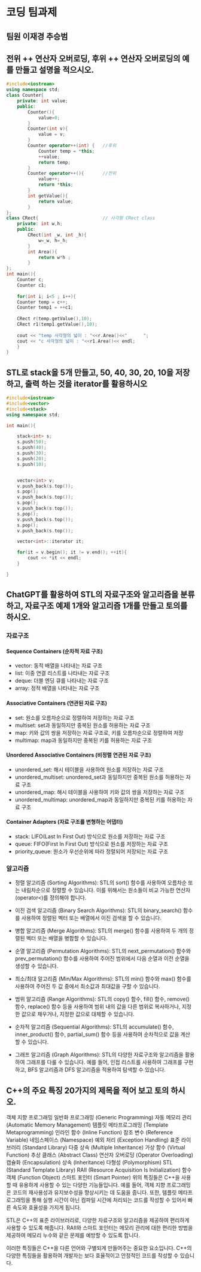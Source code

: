 # 코딩 팀과제
## 팀원 이재경 추승범
## 전위 ++ 연산자 오버로딩, 후위 ++ 연산자 오버로딩의 예를 만들고 설명을 적으시오.
```c++
#include<iostream>
using namespace std;
class Counter{
	private: int value;
	public:
		Counter(){
			value=0;
		}
		Counter(int v){
			value = v;
		}
		Counter operator++(int) {	//후위 
			Counter temp = *this;
			++value;
			return temp;
		}
		Counter operator++(){ 		//전위
			value++;
			return *this;
		}
		int getValue(){
			return value;
		}
};
class CRect{						// 사각형 CRect class 
	private: int w,h;
	public:
		CRect(int _w, int _h){
			w=_w, h=_h;
		}
		int Area(){
			return w*h ;
		}
};
int main(){
	Counter c;
	Counter c1;
	
	for(int i; i<5 ; i++){
	Counter temp = c++;
	Counter temp1 = ++c1;
	
	CRect r(temp.getValue(),10);
	CRect r1(temp1.getValue(),10);
	
	cout << "temp 사각형의 넓이 : "<<r.Area()<<"		";
	cout << "c 사각형의 넓이 : "<<r1.Area()<< endl;
	}
}
```

## STL로 stack을 5개 만들고, 50, 40, 30, 20, 10을 저장하고, 출력 하는 것을 iterator를 활용하시오
```c++
#include<iostream>
#include<vector>
#include<stack>
using namespace std;

int main(){

    stack<int> s;
    s.push(50);
    s.push(40);
    s.push(30);
    s.push(20);
    s.push(10);


    vector<int> v;
    v.push_back(s.top());
    s.pop();
    v.push_back(s.top());
    s.pop();
    v.push_back(s.top());
    s.pop();
    v.push_back(s.top());
    s.pop();
    v.push_back(s.top());

    vector<int>::iterator it;

    for(it = v.begin(); it != v.end(); ++it){
        cout << *it << endl;
    }

}
```
## ChatGPT를 활용하여 STL의 자료구조와 알고리즘을 분류하고, 자료구조 예제 1개와 알고리즘 1개를 만들고 토의를 하시오.
### 자료구조
#### Sequence Containers (순차적 자료 구조)
* vector: 동적 배열을 나타내는 자료 구조
* list: 이중 연결 리스트를 나타내는 자료 구조
* deque: 더블 엔딩 큐를 나타내는 자료 구조
* array: 정적 배열을 나타내는 자료 구조

#### Associative Containers (연관된 자료 구조)
* set: 원소를 오름차순으로 정렬하여 저장하는 자료 구조
* multiset: set과 동일하지만 중복된 원소를 허용하는 자료 구조
* map: 키와 값의 쌍을 저장하는 자료 구조로, 키를 오름차순으로 정렬하여 저장
* multimap: map과 동일하지만 중복된 키를 허용하는 자료 구조

#### Unordered Associative Containers (비정렬 연관된 자료 구조)
* unordered_set: 해시 테이블을 사용하여 원소를 저장하는 자료 구조
* unordered_multiset: unordered_set과 동일하지만 중복된 원소를 허용하는 자료 구조
* unordered_map: 해시 테이블을 사용하여 키와 값의 쌍을 저장하는 자료 구조
* unordered_multimap: unordered_map과 동일하지만 중복된 키를 허용하는 자료 구조

#### Container Adapters (자료 구조를 변형하는 어댑터)
* stack: LIFO(Last In First Out) 방식으로 원소를 저장하는 자료 구조
* queue: FIFO(First In First Out) 방식으로 원소를 저장하는 자료 구조
* priority_queue: 원소가 우선순위에 따라 정렬되어 저장되는 자료 구조
### 알고리즘
* 정렬 알고리즘 (Sorting Algorithms): STL의 sort() 함수를 사용하여 오름차순 또는 내림차순으로 정렬할 수 있습니다. 이를 위해서는 원소들이 비교 가능한 연산자(operator<)를 정의해야 합니다.

* 이진 검색 알고리즘 (Binary Search Algorithms): STL의 binary_search() 함수를 사용하여 정렬된 벡터 또는 배열에서 이진 검색을 할 수 있습니다.

* 병합 알고리즘 (Merge Algorithms): STL의 merge() 함수를 사용하여 두 개의 정렬된 벡터 또는 배열을 병합할 수 있습니다.

* 순열 알고리즘 (Permutation Algorithms): STL의 next_permutation() 함수와 prev_permutation() 함수를 사용하여 주어진 범위에서 다음 순열과 이전 순열을 생성할 수 있습니다.

* 최소/최대 알고리즘 (Min/Max Algorithms): STL의 min() 함수와 max() 함수를 사용하여 주어진 두 값 중에서 최소값과 최대값을 구할 수 있습니다.

* 범위 알고리즘 (Range Algorithms): STL의 copy() 함수, fill() 함수, remove() 함수, replace() 함수 등을 사용하여 범위 내의 값을 다른 범위로 복사하거나, 지정한 값으로 채우거나, 지정한 값으로 대체할 수 있습니다.

* 순차적 알고리즘 (Sequential Algorithms): STL의 accumulate() 함수, inner_product() 함수, partial_sum() 함수 등을 사용하여 순차적으로 값을 계산할 수 있습니다.

* 그래프 알고리즘 (Graph Algorithms): STL의 다양한 자료구조와 알고리즘을 활용하여 그래프를 다룰 수 있습니다. 예를 들어, 인접 리스트를 사용하여 그래프를 구현하고, BFS 알고리즘과 DFS 알고리즘을 적용하여 탐색할 수 있습니다.

## C++의 주요 특징 20가지의 제목을 적어 보고 토의 하시오.
객체 지향 프로그래밍
일반화 프로그래밍 (Generic Programming)
자동 메모리 관리 (Automatic Memory Management)
템플릿 메타프로그래밍 (Template Metaprogramming)
인라인 함수 (Inline Function)
참조 변수 (Reference Variable)
네임스페이스 (Namespace)
예외 처리 (Exception Handling)
표준 라이브러리 (Standard Library)
다중 상속 (Multiple Inheritance)
가상 함수 (Virtual Function)
추상 클래스 (Abstract Class)
연산자 오버로딩 (Operator Overloading)
캡슐화 (Encapsulation)
상속 (Inheritance)
다형성 (Polymorphism)
STL (Standard Template Library)
RAII (Resource Acquisition Is Initialization)
함수 객체 (Function Object)
스마트 포인터 (Smart Pointer)
위의 특징들은 C++을 사용할 때 유용하게 사용할 수 있는 다양한 기능들입니다. 예를 들어, 객체 지향 프로그래밍은 코드의 재사용성과 유지보수성을 향상시키는 데 도움을 줍니다. 또한, 템플릿 메타프로그래밍을 통해 실행 시간이 아닌 컴파일 시간에 처리되는 코드를 작성할 수 있어서 빠른 속도와 효율성을 가지게 됩니다.

STL은 C++의 표준 라이브러리로, 다양한 자료구조와 알고리즘을 제공하여 편리하게 사용할 수 있도록 해줍니다. RAII와 스마트 포인터는 메모리 관리에 대한 편리한 방법을 제공하여 메모리 누수와 같은 문제를 예방할 수 있도록 합니다.

이러한 특징들은 C++을 다른 언어와 구별되게 만들어주는 중요한 요소입니다. C++의 다양한 특징들을 활용하여 개발자는 보다 효율적이고 안정적인 코드를 작성할 수 있습니다.

